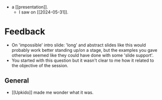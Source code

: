 - a [[presentation]].
    - I saw on [[2024-05-31]].

# Feedback

- On 'impossible' intro slide: 'long' and abstract slides like this would probably work better standing up/on a stage, but the examples you gave otherwise seemed like they could have done with some 'slide support'.
- You started with this question but it wasn't clear to me how it related to the objective of the session. 

## General

- [[Upkido]] made me wonder what it was.